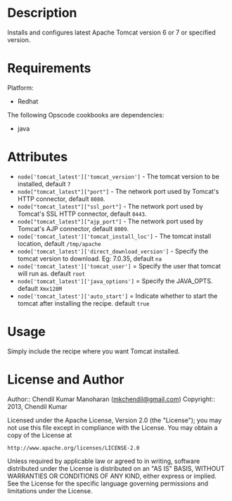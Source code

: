 Description
===========

Installs and configures latest Apache Tomcat version 6 or 7 or specified version.

Requirements
============

Platform:

* Redhat 

The following Opscode cookbooks are dependencies:

* java

Attributes
==========

* `node['tomcat_latest']['tomcat_version']` - The tomcat version to be installed, default `7`
* `node["tomcat_latest"]["port"]` - The network port used by Tomcat's HTTP connector, default `8080`.
* `node["tomcat_latest"]["ssl_port"]` - The network port used by Tomcat's SSL HTTP connector, default `8443`.
* `node["tomcat_latest"]["ajp_port"]` - The network port used by Tomcat's AJP connector, default `8009`. 
* `node['tomcat_latest']['tomcat_install_loc']` - The tomcat install location, default `/tmp/apache`
* `node['tomcat_latest']['direct_download_version']` - Specify the tomcat version to download. Eg: 7.0.35, default `na`
* `node['tomcat_latest']['tomcat_user']` = Specify the user that tomcat will run as. default `root`
* `node['tomcat_latest']['java_options']` = Specify the JAVA_OPTS. default `Xmx128M`
* `node['tomcat_latest']['auto_start']` = Indicate whether to start the tomcat after installing the recipe. default `true`


Usage
=====

Simply include the recipe where you want Tomcat installed.

License and Author
==================

Author:: Chendil Kumar Manoharan (<mkchendil@gmail.com>)
Copyright:: 2013, Chendil Kumar

Licensed under the Apache License, Version 2.0 (the "License");
you may not use this file except in compliance with the License.
You may obtain a copy of the License at

    http://www.apache.org/licenses/LICENSE-2.0

Unless required by applicable law or agreed to in writing, software
distributed under the License is distributed on an "AS IS" BASIS,
WITHOUT WARRANTIES OR CONDITIONS OF ANY KIND, either express or implied.
See the License for the specific language governing permissions and
limitations under the License.
